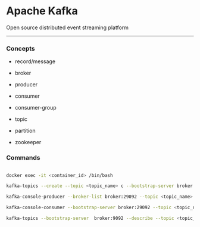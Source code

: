 # Apache Kafka
Open source distributed event streaming platform

---
### Concepts

- record/message 

- broker 

- producer

- consumer

- consumer-group

- topic

- partition

- zookeeper

### Commands

```bash

docker exec -it <container_id> /bin/bash

kafka-topics --create --topic <topic_name> c --bootstrap-server broker:29092 --partitions 1 --replication-factor 1

kafka-console-producer --broker-list broker:29092 --topic <topic_name>

kafka-console-consumer --bootstrap-server broker:29092 --topic <topic_name> --from-beginning

kafka-topics --bootstrap-server  broker:9092 --describe --topic <topic_name>

```





